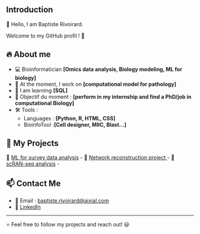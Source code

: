 ## Introduction

👋 Hello, I am Baptiste Rivoirard.  

Welcome to my GitHub profil ! 🚀

## 🔥 About me
- 💻 Bioinformatician **[Omics data analysis, Biology modeling, ML for biology]**
- 🚀 At the moment, I work on  **[computational model for pathology]**
- 🌱 I am learning **[SQL]**
- 🎯 Objectif du moment : **[perform in my internship and find a PhD/job in computational Biology]**
- 🛠️ Tools :
    - Languages : **[Python, R, HTML, CSS]**
    - BioinfoTool :**[Cell designer, MIIC, Blast...]**

## 📌 My Projects
🔹 [ML for survey data analysis](lien) - 
🔹 [Network reconstruction project ](lien) - 
🔹 [scRAN-seq analysis](lien) - 

## 📫 Contact Me
- 📧 Email : [baptiste.rivoirard@aixial.com](mailto:baptiste.rivoirard@aixial.com)
- 🔗 [LinkedIn](https://www.linkedin.com/in/baptiste-rivoirard)


---
⭐️ Feel free to follow my projects and reach out! 😃


<!--
**baptisterivoirard/baptisterivoirard** is a ✨ _special_ ✨ repository because its `README.md` (this file) appears on your GitHub profile.

Here are some ideas to get you started:

- 🔭 I’m currently working on ...
- 🌱 I’m currently learning ...
- 👯 I’m looking to collaborate on ...
- 🤔 I’m looking for help with ...
- 💬 Ask me about ...
- 📫 How to reach me: ...
- 😄 Pronouns: ...
- ⚡ Fun fact: ...
-->
